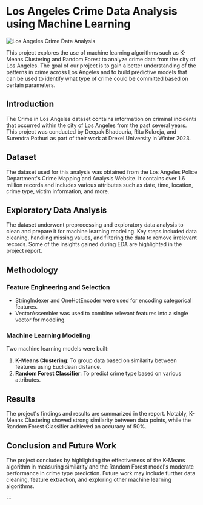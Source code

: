# Los Angeles Crime Data Analysis using Machine Learning

![Los Angeles Crime Data Analysis]([https://xtown.la/wp-content/uploads/2021/11/Crosstown-Homicides-Station-19-21-1024x906.jpg])

This project explores the use of machine learning algorithms such as K-Means Clustering and Random Forest to analyze crime data from the city of Los Angeles. The goal of our project is to gain a better understanding of the patterns in crime across Los Angeles and to build predictive models that can be used to identify what type of crime could be committed based on certain parameters.

## Introduction
The Crime in Los Angeles dataset contains information on criminal incidents that occurred within the city of Los Angeles from the past several years. This project was conducted by Deepak Bhadouria, Ritu Kukreja, and Surendra Pothuri as part of their work at Drexel University in Winter 2023.

## Dataset
The dataset used for this analysis was obtained from the Los Angeles Police Department's Crime Mapping and Analysis Website. It contains over 1.6 million records and includes various attributes such as date, time, location, crime type, victim information, and more.

## Exploratory Data Analysis
The dataset underwent preprocessing and exploratory data analysis to clean and prepare it for machine learning modeling. Key steps included data cleaning, handling missing values, and filtering the data to remove irrelevant records. Some of the insights gained during EDA are highlighted in the project report.

## Methodology
### Feature Engineering and Selection
- StringIndexer and OneHotEncoder were used for encoding categorical features.
- VectorAssembler was used to combine relevant features into a single vector for modeling.

### Machine Learning Modeling
Two machine learning models were built:
1. **K-Means Clustering**: To group data based on similarity between features using Euclidean distance.
2. **Random Forest Classifier**: To predict crime type based on various attributes.

## Results
The project's findings and results are summarized in the report. Notably, K-Means Clustering showed strong similarity between data points, while the Random Forest Classifier achieved an accuracy of 50%.

## Conclusion and Future Work
The project concludes by highlighting the effectiveness of the K-Means algorithm in measuring similarity and the Random Forest model's moderate performance in crime type prediction. Future work may include further data cleaning, feature extraction, and exploring other machine learning algorithms.

--

